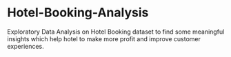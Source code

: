 # Hotel-Booking-Analysis
Exploratory Data Analysis on Hotel Booking dataset to find some meaningful insights which help hotel to make more profit and improve customer experiences.

